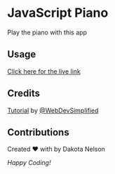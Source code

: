 # JavaScript Piano

Play the piano with this app

## Usage

[Click here for the live link](https://kotalilyy.github.io/JavaScript-Piano/)

## Credits

[Tutorial](https://www.youtube.com/watch?v=vjco5yKZpU8) by [@WebDevSimplified](https://github.com/WebDevSimplified/JavaScript-Piano)

## Contributions

Created ❤️ with by Dakota Nelson

_Happy Coding!_


